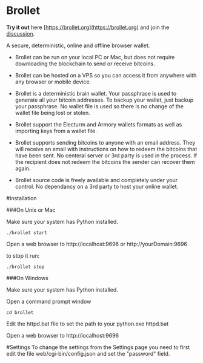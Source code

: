Brollet
==

**Try it out** here [https://brollet.org](https://brollet.org) and join the [discussion](https://bitcointalk.org/index.php?topic=454000.0).

A secure, deterministic, online and offline browser wallet.

* Brollet can be run on your local PC or Mac, but does not require downloading the blockchain to send or receive bitcoins.

* Brollet can be hosted on a VPS so you can access it from anywhere with any browser or mobile device.

* Brollet is a deterministic brain wallet. Your passphrase is used to generate all your bitcoin addresses. To backup your wallet, just backup your passphrase. No wallet file is used so there is no change of the wallet file being lost or stolen.

* Brollet support the Electurm and Armory wallets formats as well as importing keys from a wallet file.

* Brollet supports sending bitcoins to anyone with an email address. They will receive an email with instructions on how to redeem the bitcoins that have been sent. No centeral server or 3rd party is used in the process. If the recipient does not redeem the bitcoins the sender can recover them again.

* Brollet source code is freely available and completely under your control. No dependancy on a 3rd party to host your online wallet.



#Installation

###On Unix or Mac

Make sure your system has Python installed.
```
./brollet start
```
Open a web browser to http://localhost:9696 or http://yourDomain:9696

to stop it run:
```
./brollet stop
```



###On Windows

Make sure your system has Python installed.

Open a command prompt window
```
cd brollet
```

Edit the httpd.bat file to set the path to your python.exe
httpd.bat

Open a web browser to http://localhost:9696 

#Settings
To change the settings from the Settings page you need to first edit the file
   web/cgi-bin/config.json
and set the "password" field.



